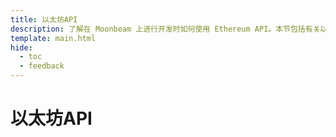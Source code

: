 ```yaml
---
title: 以太坊API
description: 了解在 Moonbeam 上进行开发时如何使用 Ethereum API。本节包括有关以太坊库、开发环境等的指南。
template: main.html
hide:
  - toc
  - feedback
---
```


<h1 class='subsection-title'>以太坊API</h1>
<div class='subsection-wrapper'></div>